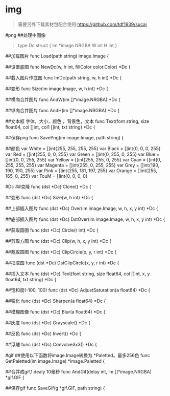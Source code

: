 # img

>需要另外下载素材包配合使用:https://github.com/tdf1939/sucai


#png
##处理中图像
>type Dc struct {
	Im *image.NRGBA
	W  int
	H  int
}

##加载图片
func Load(path string) image.Image {

##设置底图
func NewDc(w, h int, fillColor color.Color) *Dc {

##载入图片作底图
func ImDc(path string, w, h int) *Dc {

##变形
func Size(im image.Image, w, h int) *Dc {

##横向合并图片
func AndW(im []*image.NRGBA) *Dc {

##纵向合并图片
func AndH(im []*image.NRGBA) *Dc {

##文本框 字体，大小，颜色 ，背景色，文本
func Text(font string, size float64, col []int, col1 []int, txt string) *Dc {

##保存png
func SavePng(im image.Image, path string) {

##颜色
var White = []int{255, 255, 255, 255}
var Black = []int{0, 0, 0, 255}
var Red = []int{255, 0, 0, 255}
var Green = []int{0, 255, 0, 255}
var Blue = []int{0, 0, 255, 255}
var Yellow = []int{255, 255, 0, 255}
var Cyan = []int{0, 255, 255, 255}
var Magenta = []int{255, 0, 255, 255}
var Grey = []int{190, 190, 190, 255}
var Pink = []int{255, 181, 197, 255}
var Orange = []int{255, 165, 0, 255}
var TouM = []int{0, 0, 0, 0}

#Dc
##克隆
func (dst *Dc) Clone() *Dc {

##变形
func (dst *Dc) Size(w, h int) *Dc {

##上部插入图片
func (dst *Dc) Over(im image.Image, w, h, x, y int) *Dc {

##底部插入图片
func (dst *Dc) DstOver(im image.Image, w, h, x, y int) *Dc {

##获取圆图
func (dst *Dc) Circle(r int) *Dc {

##剪取方图
func (dst *Dc) Clip(w, h, x, y int) *Dc {

##裁取圆图
func (dst *Dc) ClipCircle(x, y, r int) *Dc {

##扣取圆
func (dst *Dc) DstClipCircle(x, y, r int) *Dc {

##插入文本
func (dst *Dc) Text(font string, size float64, col []int, x, y float64, txt string) *Dc {


##饱和度(-100, 100)
func (dst *Dc) AdjustSaturation(a float64) *Dc {

##锐化
func (dst *Dc) Sharpen(a float64) *Dc {

##模糊图像
func (dst *Dc) Blur(a float64) *Dc {

##灰度
func (dst *Dc) Grayscale() *Dc {

##反色
func (dst *Dc) Invert() *Dc {

##浮雕
func (dst *Dc) Convolve3x3() *Dc {


#gif
##使用以下函数将image.Image转换为 *Paletted。最多256色
func GetPaletted(im image.Image) *image.Paletted {

##合并成gif,1 dealy 10毫秒
func AndGif(delay int, im []*image.NRGBA) *gif.GIF {

##保存gif
func SaveGif(g *gif.GIF, path string) {
